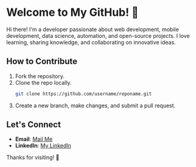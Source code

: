 # Welcome to My GitHub! 👋

Hi there! I'm a developer passionate about web development, mobile development, data science, automation, and open-source projects. I love learning, sharing knowledge, and collaborating on innovative ideas.

## How to Contribute
1. Fork the repository.
2. Clone the repo locally.
   ```bash
   git clone https://github.com/username/reponame.git
   ```
3. Create a new branch, make changes, and submit a pull request.

## Let's Connect
- **Email**: [Mail Me](mailto:almawahib083@gmail.com)
- **LinkedIn**: [My LinkedIn](https://linkedin.com/in/zulfasulthany)

Thanks for visiting! 🚀
